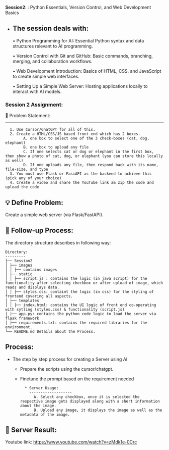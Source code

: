 **Session2**:  : Python Essentials, Version Control, and Web Development Basics

* The session deals with:
  ----------------------

  • Python Programming for AI: Essential Python syntax and data structures relevant to AI programming.

  • Version Control with Git and GitHub: Basic commands, branching, merging, and collaboration workflows.

  • Web Development Introduction: Basics of HTML, CSS, and JavaScript to create simple web interfaces.
  
  • Setting Up a Simple Web Server: Hosting applications locally to interact with AI models.
  


### Session 2 Assignment: 

🔏 Problem Statement:

--------------------

      1. Use Cursor/GhatGPT for all of this. 
      2. Create a HTML/CSS/JS based front end which has 2 boxes.
            A. one box to select one of the 3 check-boxes (cat, dog, elephant)
            B. one box to upload any file
            C. If one selects cat or dog or elephant in the first box, then show a photo of cat, dog, or elephant (you can store this locally as well)
            D. If one uploads any file, then respond back with its name, file-size, and type
      3. You must use Flask or FasiAPI as the backend to achieve this (pick any of your choice)
      4. Create a video and share the YouTube link a& zip the code and upload the code
          

💡 Define Problem:
------------------
 Create a simple web server (via Flask/FastAPI).
 
🚦 Follow-up Process:
-----------------
 The directory structure describes in following way:

    Directory: 
    ---------
    ├── Session2
    │ ├── images
    │ │ ├── contains images
    │ ├── static
    │ │ ├── script.js : contains the logic (in java script) for the functionality after selecting checkbox or after upload of image, which reads and displays data.
    │ │ ├── styles.css: containt the logic (in css) for the styling of frontend covering all aspects.
    │ ├── templates
    │ │ ├── index.html: contains the UI logic of front end co-operating with sytling (styles.css) & functionality (script.js)
    │ ├── app.py: contains the python code logic to load the server via flask framework
    │ ├── requirements.txt: contains the required libraries for the environment.
    └── README.md Details about the Process.

  Process:
  -------
  * The step by step process for creating a Server using AI.
      * Prepare the scripts using the cursor/chatgpt.
      * Finetune the prompt based on the requirement needed
        
              * Server Usage:
                -------------------
                  A. Select any checkbox, once it is selected the respective image gets displayed along with a short information about the image.
                  B. Upload any image, it displays the image as well as the metadata of the image.



💊 Server Result: 
--------------
 Youtube link: https://www.youtube.com/watch?v=zMdk1e-0Crc

